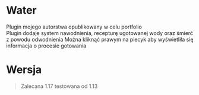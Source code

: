 # Water

Plugin mojego autorstwa opublikowany w celu portfolio  
Plugin dodaje system nawodnienia, recepturę ugotowanej wody oraz śmierć z powodu odwodnienia
Można kliknąć prawym na piecyk aby wyświetliła się informacja o procesie gotowania

# Wersja
> Zalecana 1.17 testowana od 1.13

